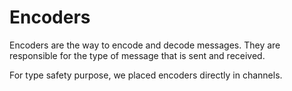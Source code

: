 # Encoders

Encoders are the way to encode and decode messages. They are responsible for the type of message that is sent and received.

For type safety purpose, we placed encoders directly in channels.
